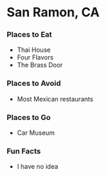 # San Ramon, CA

### Places to Eat
- Thai House
- Four Flavors
- The Brass Door

### Places to Avoid
- Most Mexican restaurants

### Places to Go
- Car Museum

### Fun Facts
- I have no idea
